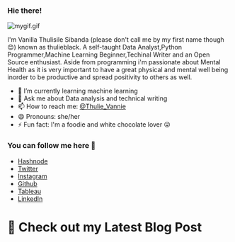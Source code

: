 ### Hie there!

![mygif.gif](https://cdn.hashnode.com/res/hashnode/image/upload/v1605615710701/u_17GStfO.gif)



I'm Vanilla Thulisile Sibanda (please don't call me by my first name though 😊) known as thulieblack. A self-taught Data Analyst,Python Programmer,Machine Learning Beginner,Techinal Writer and an Open Source enthusiast. Aside from programming i'm passionate about Mental Health as it is very important to have a great physical and mental well being inorder to be productive and spread positivity to others as well. 

- 🌱 I’m currently learning machine learning
- 💬 Ask me about Data analysis and technical writing
- 📫 How to reach me: [@Thulie_Vannie](https://twitter.com/Thulie_Vannie)
- 😄 Pronouns: she/her
- ⚡ Fun fact: I'm a foodie and white chocolate lover 😜

### You can follow me here 🌹

- [Hashnode](https://hashnode.com/@thulieblack)
- [Twitter](https://twitter.com/Thulie_Vannie)
- [Instagram](https://www.instagram.com/the_proudlyblack_thulisile/)
- [Github](https://github.com/thulieblack)
- [Tableau](https://public.tableau.com/profile/thulieblack#!/)
- [LinkedIn](https://www.linkedin.com/in/v-thulisile-sibanda)
# 📩 Check out my Latest Blog Post 
<!-- BLOG-POST-LIST:START -->
<!-- BLOG-POST-LIST:END -->
